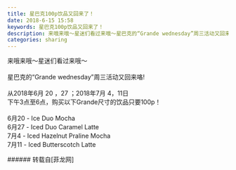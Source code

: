 ```yaml
---
title: 星巴克100p饮品又回来了！
date: 2018-6-15 15:58
keywords: 星巴克100p饮品又回来了！
description: 来哦来哦～星迷们看过来哦～星巴克的“Grande wednesday”周三活动又回来咯!从2018年6月 20 ，27 ；2018年7月 4，11日下午3点至6点，购买以下Grande尺寸的饮品只要100p！6月20 - Ice Duo Mocha6月27 - Iced Duo Caramel Latte7月4 - Iced Hazelnut Praline Mocha7月11 - Iced Butterscotch Latte
categories: sharing
---
```

<td class="t_f" id="postmessage_1423151">

来哦来哦～星迷们看过来哦～<br/>
<br/>
星巴克的“Grande wednesday”周三活动又回来咯!<br/>
<br/>
<img alt="" border="0" class="zoom" data-cf-modified-10dbba71185b4660ecb2012a-="" file="http://www.flw.ph/data/appbyme/upload/image/201806/15/bM78pH7wIpVX.jpg" id="aimg_Kzf4f" lazyloadthumb="1" onclick="" onmouseover="" src="http://www.flw.ph/data/appbyme/upload/image/201806/15/bM78pH7wIpVX.jpg"/><br/>
从2018年6月 20 ，27 ；2018年7月 4，11日<br/>
下午3点至6点，购买以下Grande尺寸的饮品只要100p！<br/>
<br/>
6月20 - Ice Duo Mocha<br/>
6月27 - Iced Duo Caramel Latte<br/>
7月4 - Iced Hazelnut Praline Mocha<br/>
7月11 - Iced Butterscotch Latte<br/>
</td>
###### 转载自[菲龙网]